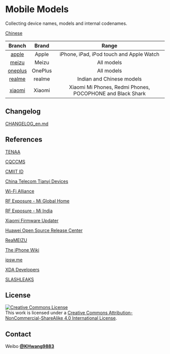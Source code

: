 # Mobile Models

Collecting device names, models and internal codenames.

[Chinese](https://github.com/KHwang9883/MobileModels/blob/master/README.md)

| Branch | Brand | Range |
| :-: | :-: | :-: |
| [apple](https://github.com/KHwang9883/MobileModels/blob/master/brands/apple_en.md) | Apple | iPhone, iPad, iPod touch and Apple Watch |
| [meizu](https://github.com/KHwang9883/MobileModels/blob/master/brands/meizu_en.md) | Meizu | All models |
| [oneplus](https://github.com/KHwang9883/MobileModels/blob/master/brands/oneplus_en.md) | OnePlus | All models |
| [realme](https://github.com/KHwang9883/MobileModels/blob/master/brands/realme_en.md) | realme | Indian and Chinese models |
| [xiaomi](https://github.com/KHwang9883/MobileModels/blob/master/brands/xiaomi_en.md) | Xiaomi | Xiaomi Mi Phones, Redmi Phones, POCOPHONE and Black Shark |

## Changelog

[CHANGELOG_en.md](https://github.com/KHwang9883/MobileModels/blob/master/CHANGELOG_en.md)

## References

[TENAA](http://shouji.tenaa.com.cn)

[CQCCMS](http://webdata.cqccms.com.cn/webdata/query/CCCCerti.do)

[CMIIT ID](https://zwfw.miit.gov.cn/miit/resultSearch?categoryTreeId=313)

[China Telecom Tianyi Devices](http://surfing.tydevice.com/pud_phone.do)

[Wi-Fi Alliance](https://www.wi-fi.org)

[RF Exposure - Mi Global Home](http://www.mi.com/global/certification/rfexposure/)

[RF Exposure - Mi India](http://www.mi.com/in/certification/rfexposure/)

[Xiaomi Firmware Updater](https://xiaomifirmwareupdater.com/)

[Huawei Open Source Release Center](https://consumer.huawei.com/en/opensource/)

[ReaMEIZU](https://reameizu.com/)

[The iPhone Wiki](https://www.theiphonewiki.com)

[ipsw.me](https://ipsw.me)

[XDA Developers](https://www.xda-developers.com)

[SLASHLEAKS](http://www.slashleaks.com)

## License

<a rel="license" href="http://creativecommons.org/licenses/by-nc-sa/4.0/"><img alt="Creative Commons License" style="border-width:0" src="https://i.creativecommons.org/l/by-nc-sa/4.0/88x31.png" /></a><br />This work is licensed under a <a rel="license" href="http://creativecommons.org/licenses/by-nc-sa/4.0/">Creative Commons Attribution-NonCommercial-ShareAlike 4.0 International License</a>.

## Contact

Weibo **[@KHwang9883](https://weibo.com/huangyf9883)**

